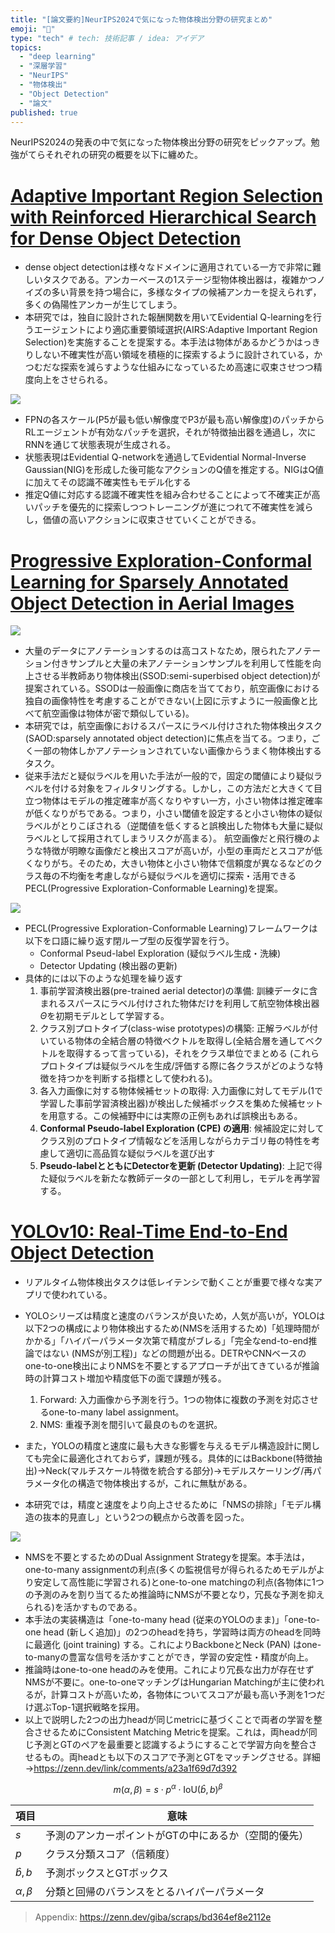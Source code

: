 ```yaml
---
title: "[論文要約]NeurIPS2024で気になった物体検出分野の研究まとめ"
emoji: "🙆"
type: "tech" # tech: 技術記事 / idea: アイデア
topics: 
  - "deep learning"
  - "深層学習"
  - "NeurIPS"
  - "物体検出"
  - "Object Detection"
  - "論文"
published: true
---
```


NeurIPS2024の発表の中で気になった物体検出分野の研究をピックアップ。勉強がてらそれぞれの研究の概要を以下に纏めた。

# [Adaptive Important Region Selection with Reinforced Hierarchical Search for Dense Object Detection](https://neurips.cc/virtual/2024/poster/94227)
- dense object detectionは様々なドメインに適用されている一方で非常に難しいタスクである。アンカーベースの1ステージ型物体検出器は，複雑かつノイズの多い背景を持つ場合に，多様なタイプの候補アンカーを捉えられず，多くの偽陽性アンカーが生じてしまう。
- 本研究では，独自に設計された報酬関数を用いてEvidential Q-learningを行うエージェントにより適応重要領域選択(AIRS:Adaptive Important Region Selection)を実施することを提案する。本手法は物体があるかどうかはっきりしない不確実性が高い領域を積極的に探索するように設計されている，かつむだな探索を減らすような仕組みになっているため高速に収束させつつ精度向上をさせられる。

![](/images/neurips2024-detection/image.png)

- FPNの各スケール(P5が最も低い解像度でP3が最も高い解像度)のパッチからRLエージェントが有効なパッチを選択，それが特徴抽出器を通過し，次にRNNを通じて状態表現が生成される。
- 状態表現はEvidential Q-networkを通過してEvidential Normal-Inverse Gaussian(NIG)を形成した後可能なアクションのQ値を推定する。NIGはQ値に加えてその認識不確実性もモデル化する
- 推定Q値に対応する認識不確実性を組み合わせることによって不確実正が高いパッチを優先的に探索しつつトレーニングが進につれて不確実性を減らし，価値の高いアクションに収束させていくことができる。

# [Progressive Exploration-Conformal Learning for Sparsely Annotated Object Detection in Aerial Images](https://neurips.cc/virtual/2024/poster/95684)

![](/images/neurips2024-detection/image-01.png)

- 大量のデータにアノテーションするのは高コストなため，限られたアノテーション付きサンプルと大量の未アノテーションサンプルを利用して性能を向上させる半教師あり物体検出(SSOD:semi-superbised object detection)が提案されている。SSODは一般画像に商店を当てており，航空画像における独自の画像特性を考慮することができない(上図に示すように一般画像と比べて航空画像は物体が密で類似している)。
- 本研究では，航空画像におけるスパースにラベル付けされた物体検出タスク(SAOD:sparsely annotated object detection)に焦点を当てる。つまり，ごく一部の物体しかアノテーションされていない画像からうまく物体検出するタスク。
- 従来手法だと疑似ラベルを用いた手法が一般的で，固定の閾値により疑似ラベルを付ける対象をフィルタリングする。しかし，この方法だと大きくて目立つ物体はモデルの推定確率が高くなりやすい一方，小さい物体は推定確率が低くなりがちである。つまり，小さい閾値を設定すると小さい物体の疑似ラベルがとりこぼされる（逆閾値を低くすると誤検出した物体も大量に疑似ラベルとして採用されてしまうリスクが高まる）。
航空画像だと飛行機のような特徴が明瞭な画像だと検出スコアが高いが，小型の車両だとスコアが低くなりがち。そのため，大きい物体と小さい物体で信頼度が異なるなどのクラス毎の不均衡を考慮しながら疑似ラベルを適切に探索・活用できるPECL(Progressive Exploration-Conformable Learning)を提案。

![](/images/neurips2024-detection/image-1.png)
- PECL(Progressive Exploration-Conformable Learning)フレームワークは以下を口語に繰り返す閉ループ型の反復学習を行う。
  - Conformal Pseud-label Exploration (疑似ラベル生成・洗練)
  - Detector Updating (検出器の更新)
- 具体的には以下のような処理を繰り返す
  1. 事前学習済検出器(pre-trained aerial detector)の準備: 訓練データに含まれるスパースにラベル付けされた物体だけを利用して航空物体検出器$\Theta$を初期モデルとして学習する。
  2. クラス別プロトタイプ(class-wise prototypes)の構築: 正解ラベルが付いている物体の全結合層の特徴ベクトルを取得し(全結合層を通してベクトルを取得するって言っている)，それをクラス単位でまとめる (これらプロトタイプは疑似ラベルを生成/評価する際に各クラスがどのような特徴を持つかを判断する指標として使われる)。
  3. 各入力画像に対する物体候補セットの取得: 入力画像に対してモデル(1で学習した事前学習済検出器)が検出した候補ボックスを集めた候補セットを用意する。この候補野中には実際の正例もあれば誤検出もある。
  4. **Conformal Pseudo-label Exploration (CPE) の適用**: 候補設定に対してクラス別のプロトタイプ情報などを活用しながらカテゴリ毎の特性を考慮して適切に高品質な疑似ラベルを選び出す
  5. **Pseudo-labelとともにDetectorを更新 (Detector Updating)**: 上記で得た疑似ラベルを新たな教師データの一部として利用し，モデルを再学習する。

# [YOLOv10: Real-Time End-to-End Object Detection](https://neurips.cc/virtual/2024/poster/93301)
- リアルタイム物体検出タスクは低レイテンシで動くことが重要で様々な実アプリで使われている。
- YOLOシリーズは精度と速度のバランスが良いため，人気が高いが，YOLOは以下2つの構成により物体検出するため(NMSを活用するため)「処理時間がかかる」「ハイパーパラメータ次第で精度がブレる」「完全なend-to-end推論ではない (NMSが別工程)」などの問題が出る。DETRやCNNベースのone-to-one検出によりNMSを不要とするアプローチが出てきているが推論時の計算コスト増加や精度低下の面で課題が残る。
  1. Forward: 入力画像から予測を行う。1つの物体に複数の予測を対応させるone-to-many label assignment。
  2. NMS: 重複予測を間引いて最良のものを選択。

- また，YOLOの精度と速度に最も大きな影響を与えるモデル構造設計に関しても完全に最適化されておらず，課題が残る。具体的にはBackbone(特徴抽出)→Neck(マルチスケール特徴を統合する部分)→モデルスケーリング/再パラメータ化の構造で物体検出するが，これに無駄がある。
- 本研究では，精度と速度をより向上させるために「NMSの排除」「モデル構造の抜本的見直し」という2つの観点から改善を図った。

![](/images/neurips2024-detection/image-02.png)

- NMSを不要とするためのDual Assignment Strategyを提案。本手法は，one-to-many assignmentの利点(多くの監視信号が得られるためモデルがより安定して高性能に学習される)とone-to-one matchingの利点(各物体に1つの予測のみを割り当てるため推論時にNMSが不要となり，冗長な予測を抑えられる)を活かすものである。
- 本手法の実装構造は「one-to-many head (従来のYOLOのまま)」「one-to-one head (新しく追加)」の2つのheadを持ち，学習時は両方のheadを同時に最適化 (joint training) する。これによりBackboneとNeck (PAN) はone-to-manyの豊富な信号を活かすことができ，学習の安定性・精度が向上。
- 推論時はone-to-one headのみを使用。これにより冗長な出力が存在せずNMSが不要に。one-to-oneマッチングはHungarian Matchingが主に使われるが，計算コストが高いため，各物体についてスコアが最も高い予測を1つだけ選ぶTop-1選択戦略を採用。
- 以上で説明した2つの出力headが同じmetricに基づくことで両者の学習を整合させるためにConsistent Matching Metricを提案。これは，両headが同じ予測とGTのペアを最重要と認識するようにすることで学習方向を整合させるもの。両headとも以下のスコアで予測とGTをマッチングさせる。詳細→https://zenn.dev/link/comments/a23a1f69d7d392

$$
m(\alpha, \beta) = s \cdot p^\alpha \cdot \text{IoU}(\hat{b}, b)^\beta
$$

| 項目 | 意味 |
|------|------|
| $s$ | 予測のアンカーポイントがGTの中にあるか（空間的優先） |
| $p$ | クラス分類スコア（信頼度） |
| $\hat{b}, b$ | 予測ボックスとGTボックス |
| $\alpha, \beta$ | 分類と回帰のバランスをとるハイパーパラメータ |

>Appendix:
>https://zenn.dev/giba/scraps/bd364ef8e2112e